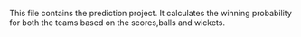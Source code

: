 This file contains the prediction project.
It calculates the winning probability for both the teams based on the scores,balls and wickets.
